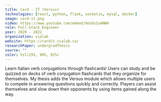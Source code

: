 ```yaml
---
title: Card - IT (Versus)
technologies: [react, python, flask, socketio, mysql, docker]
image: card-it.png
video: https://www.youtube.com/embed/9oSdsIuANW4
role: Full-Stack Engineer
year: 2020 - 2022
organization: vialab
website: https://cardit.vialab.ca/
researchPaper: undergradThesis
source: ""
color: hsl(255, 90%, 92%)
--- 
```


 Learn Italian verb conjugations through flashcards! Users can study and be quizzed on decks of verb conjugation flashcards that they organize for themselves. My thesis adds the Versus module which allows multiple users to compete in answering questions quickly and correctly. Players can assist themselves and slow down their opponents by using items gained along the way.